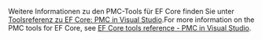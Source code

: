<span data-ttu-id="b8871-101">Weitere Informationen zu den PMC-Tools für EF Core finden Sie unter [Toolsreferenz zu EF Core: PMC in Visual Studio](/ef/core/miscellaneous/cli/powershell).</span><span class="sxs-lookup"><span data-stu-id="b8871-101">For more information on the PMC tools for EF Core, see [EF Core tools reference - PMC in Visual Studio](/ef/core/miscellaneous/cli/powershell).</span></span>